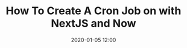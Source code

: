 ---
title: 'How To Create A Cron Job on with NextJS and Now '
excerpt: >-
    A five step guide for adding cron jobs to your serverless Zeit application.
date: '2020-01-05 12:00'
thumb_img_path: images/Clock.png
content_img_path: images/Clock.png
template: post
twitter_image: images/Clock.png
tags: ['books-and-podcasts']
---